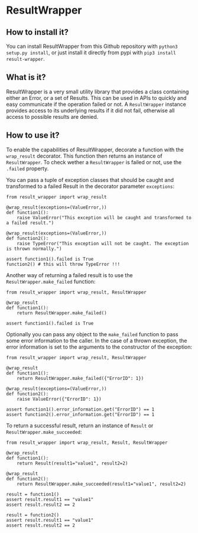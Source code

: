 # ResultWrapper


## How to install it?

You can install ResultWrapper from this Github repository with `python3 setup.py install`,
or just install it directly from pypi with `pip3 install result-wrapper`.

## What is it?

ResultWrapper is a very small utility library that provides a class containing either an Error, or a set of Results.
This can be used in APIs to quickly and easy communicate if the operation failed or not. A `ResultWrapper` instance
provides access to its underlying results if it did not fail, otherwise all access to possible results are denied.

## How to use it?

To enable the capabilities of ResultWrapper, decorate a function with the `wrap_result` decorator.
This function then returns an instance of `ResultWrapper`. To check wether a `ResultWrapper` is failed or not, use
the `.failed` property.

You can pass a tuple of exception classes that should be caught and transformed
to a failed Result in the decorator parameter `exceptions`:

```python3
from result_wrapper import wrap_result

@wrap_result(exceptions=(ValueError,))
def function1():
    raise ValueError("This exception will be caught and transformed to a failed result.")

@wrap_result(exceptions=(ValueError,))
def function2():
    raise TypeError("This exception will not be caught. The exception is thrown normally.")

assert function1().failed is True
function2() # this will throw TypeError !!!
```

Another way of returning a failed result is to use the `ResultWrapper.make_failed` function:

```python3
from result_wrapper import wrap_result, ResultWrapper

@wrap_result
def function1():
    return ResultWrapper.make_failed()

assert function1().failed is True
```

Optionally you can pass any object to the `make_failed` function to pass some error information to the caller.
In the case of a thrown exception, the error information is set to the arguments to the constructor of the exception:

```python3
from result_wrapper import wrap_result, ResultWrapper

@wrap_result
def function1():
    return ResultWrapper.make_failed({"ErrorID": 1})

@wrap_result(exceptions=(ValueError,))
def function2():
    raise ValueError({"ErrorID": 1})

assert function1().error_information.get("ErrorID") == 1
assert function2().error_information.get("ErrorID") == 1
```

To return a successful result, return an instance of `Result` or `ResultWrapper.make_succeeded`:

```python3
from result_wrapper import wrap_result, Result, ResultWrapper

@wrap_result
def function1():
    return Result(result1="value1", result2=2)

@wrap_result
def function2():
    return ResultWrapper.make_succeeded(result1="value1", result2=2)

result = function1()
assert result.result1 == "value1"
assert result.result2 == 2

result = function2()
assert result.result1 == "value1"
assert result.result2 == 2
```


